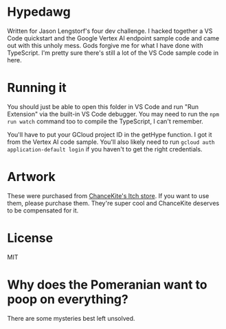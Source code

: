 # Hypedawg

Written for Jason Lengstorf's four dev challenge. I hacked together a VS Code quickstart and the Google Vertex AI endpoint sample code and came out with this unholy mess. Gods forgive me for what I have done with TypeScript. I'm pretty sure there's still a lot of the VS Code sample code in here.

# Running it

You should just be able to open this folder in VS Code and run "Run Extension" via the built-in VS Code debugger. You may need to run the `npm run watch` command too to compile the TypeScript, I can't remember.

You'll have to put your GCloud project ID in the getHype function. I got it from the Vertex AI code sample. You'll also likely need to run `gcloud auth application-default login` if you haven't to get the right credentials.

# Artwork

These were purchased from [ChanceKite's Itch store](https://itch.io/c/3124336/pixel-dog-animations). If you want to use them, please purchase them. They're super cool and ChanceKite deserves to be compensated for it.

# License

MIT

# Why does the Pomeranian want to poop on everything?

There are some mysteries best left unsolved.
